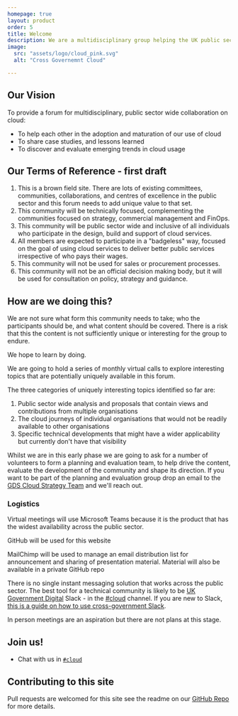 ```yaml
---
homepage: true
layout: product
order: 5
title: Welcome
description: We are a multidisciplinary group helping the UK public sector make the best use of cloud services.
image:
  src: "assets/logo/cloud_pink.svg"
  alt: "Cross Governemnt Cloud"   

---
```



## Our Vision
To provide a forum for multidisciplinary, public sector wide collaboration on cloud:
*	To help each other in the adoption and maturation of our use of cloud
*	To share case studies, and lessons learned
*	To discover and evaluate emerging trends in cloud usage

## Our Terms of Reference - first draft
1. This is a brown field site. There are lots of existing committees, communities, collaborations, and centres of excellence in the public sector and this forum needs to add unique value to that set.
3. This community will be technically focused, complementing the communities focused on strategy, commercial management and FinOps.
4. This community will be public sector wide and inclusive of all individuals who participate in the design, build and support of cloud services. 
5. All members are expected to participate in a "badgeless" way, focused on the goal of using cloud services to deliver better public services irrespective of who pays their wages.
6. This community will not be used for sales or procurement processes. 
7. This community will not be an official decision making body, but it will be used for consultation on policy, strategy and guidance.


## How are we doing this?
We are not sure what form this community needs to take; who the participants should be, and what content should be covered. There is a risk that this the content is not sufficiently unique or interesting for the group to endure.

We hope to learn by doing.

We are going to hold a series of monthly virtual calls to explore interesting topics that are potentially uniquely available in this forum.

The three categories of uniquely interesting topics identified so far are:
1. Public sector wide analysis and proposals that contain views and contributions from multiple organisations
2. The cloud journeys of individual organisations that would not be readily available to other organisations
3. Specific technical developments that might have a wider applicability but currently don't have that visibility

Whilst we are in this early phase we are going to ask for a number of volunteers to form a planning and evaluation team, to help drive the content, evaluate the development of the community and shape its direction. If you want to be part of the planning and evaluation group drop an email to the [GDS Cloud Strategy Team](mailto:cloud-strategy@digital.cabinet-office.gov.uk) and we'll reach out.


### Logistics 
Virtual meetings will use Microsoft Teams because it is the product that has the widest availability across the public sector.

GitHub will be used for this website

MailChimp will be used to manage an email distribution list for announcement and sharing of presentation material. Material will also be available in a private GitHub repo

There is no single instant messaging solution that works across the public sector. The best tool for a technical community is likely to be [UK Government Digital](https://ukgovernmentdigital.slack.com/) Slack - in the [#cloud](https://ukgovernmentdigital.slack.com/archives/C04FA6GL49J) channel. If you are new to Slack, [this is a guide on how to use cross-government Slack](https://x-govuk.github.io/posts/how-to-use-cross-government-slack/). 

In person meetings are an aspiration but there are not plans at this stage.

## Join us!
* Chat with us in [`#cloud`](https://ukgovernmentdigital.slack.com/archives/C04FA6GL49J)
  



## Contributing to this site
Pull requests are welcomed for this site see the readme on our [GitHub Repo](https://github.com/uk-x-gov-software-community/uk-x-gov-cloud-community/) for more details.
